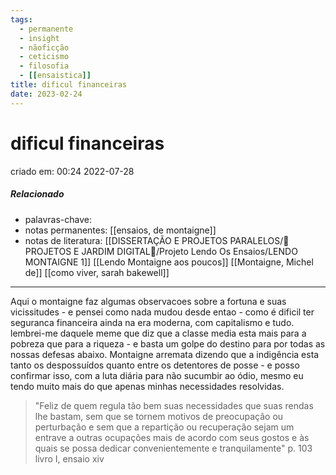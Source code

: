 ```yaml
---
tags:
  - permanente
  - insight
  - nãoficção
  - ceticismo
  - filosofia
  - [[ensaistica]]
title: dificul financeiras
date: 2023-02-24
---
```

# dificul financeiras
criado em: 00:24 2022-07-28

##### Relacionado
- palavras-chave:
- notas permanentes: [[ensaios, de montaigne]]
- notas de literatura: [[DISSERTAÇÃO E PROJETOS PARALELOS/🏡 PROJETOS E JARDIM DIGITAL🌱/Projeto Lendo Os Ensaios/LENDO MONTAIGNE 1]] [[Lendo Montaigne aos poucos]] [[Montaigne, Michel de]] [[como viver, sarah bakewell]]
---
Aqui o montaigne faz algumas observacoes sobre a fortuna e suas vicissitudes - e pensei como nada mudou desde entao - como é dificil ter seguranca financeira ainda na era moderna, com capitalismo e tudo. lembrei-me daquele meme que diz que a classe media esta mais para a pobreza que para a riqueza - e basta um golpe do destino para por todas as nossas defesas abaixo. Montaigne arremata dizendo que a indigência esta tanto os despossuídos quanto entre os detentores de posse - e posso confirmar isso, com a luta diária para não sucumbir ao ódio, mesmo eu tendo muito mais do que apenas minhas necessidades resolvidas.

>"Feliz de quem regula tão bem suas necessidades que suas rendas lhe bastam, sem que se tornem motivos de preocupação ou perturbação e sem que a repartição ou recuperação sejam um entrave a outras ocupações mais de acordo com seus gostos e às quais se possa dedicar convenientemente e tranquilamente"
p. 103
livro I, ensaio xiv
